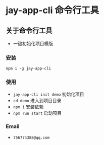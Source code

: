 # jay-app-cli 命令行工具

## 关于命令行工具
- 一键初始化项目模版

### 安装

`npm i -g jay-app-cli`

### 使用

- `jay-app-cli init demo` 初始化项目
- `cd demo` 进入到项目目录
- `npm i` 安装依赖
- `npm run start` 启动项目

### Email
- `756774388@qq.com`
